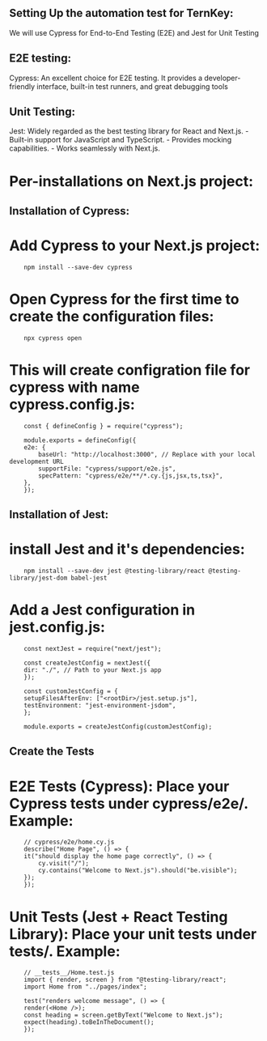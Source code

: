 ## Setting Up the automation test for TernKey:

We will use Cypress for End-to-End Testing (E2E) and Jest for Unit Testing

## E2E testing:

Cypress: An excellent choice for E2E testing. It provides a developer-friendly interface, built-in test runners, and great debugging tools

## Unit Testing:

Jest: Widely regarded as the best testing library for React and Next.js.
    - Built-in support for JavaScript and TypeScript.
    - Provides mocking capabilities.
    - Works seamlessly with Next.js.

# Per-installations on Next.js project:

## Installation of Cypress:

# Add Cypress to your Next.js project:

        npm install --save-dev cypress

# Open Cypress for the first time to create the configuration files:

        npx cypress open

# This will create configration file for cypress with name cypress.config.js:

        const { defineConfig } = require("cypress");

        module.exports = defineConfig({
        e2e: {
            baseUrl: "http://localhost:3000", // Replace with your local development URL
            supportFile: "cypress/support/e2e.js",
            specPattern: "cypress/e2e/**/*.cy.{js,jsx,ts,tsx}",
        },
        });

## Installation of Jest:

# install Jest and it's dependencies:

        npm install --save-dev jest @testing-library/react @testing-library/jest-dom babel-jest

# Add a Jest configuration in jest.config.js:

        const nextJest = require("next/jest");

        const createJestConfig = nextJest({
        dir: "./", // Path to your Next.js app
        });

        const customJestConfig = {
        setupFilesAfterEnv: ["<rootDir>/jest.setup.js"],
        testEnvironment: "jest-environment-jsdom",
        };

        module.exports = createJestConfig(customJestConfig);

## Create the Tests

# E2E Tests (Cypress): Place your Cypress tests under cypress/e2e/. Example:

        // cypress/e2e/home.cy.js
        describe("Home Page", () => {
        it("should display the home page correctly", () => {
            cy.visit("/");
            cy.contains("Welcome to Next.js").should("be.visible");
        });
        });

# Unit Tests (Jest + React Testing Library): Place your unit tests under __tests__/. Example:

        // __tests__/Home.test.js
        import { render, screen } from "@testing-library/react";
        import Home from "../pages/index";

        test("renders welcome message", () => {
        render(<Home />);
        const heading = screen.getByText("Welcome to Next.js");
        expect(heading).toBeInTheDocument();
        });

